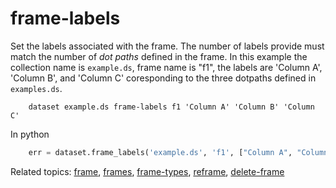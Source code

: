 
# frame-labels

Set the labels associated with the frame. The number of labels 
provide must match the number of *dot paths* defined in the frame. 
In this example the collection name is `example.ds`, frame name is 
"f1", the labels are 'Column A', 'Column B', and 'Column C' 
coresponding to the three dotpaths defined in `examples.ds`.

```shell
    dataset example.ds frame-labels f1 'Column A' 'Column B' 'Column C'
```

In python

```python
    err = dataset.frame_labels('example.ds', 'f1', ["Column A", "Column B", "Column C"])
```

Related topics: [frame](frame.html), [frames](frames.html), [frame-types](frame-types.html), [reframe](reframe.html), [delete-frame](delete-frame.html)

